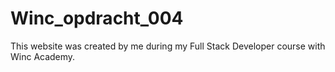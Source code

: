 # Winc_opdracht_004
This website was created by me during my Full Stack Developer course with Winc Academy.
